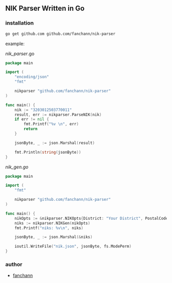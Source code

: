 ## NIK Parser Written in Go

### installation
```sh
go get github.com github.com/fanchann/nik-parser
```

example:

_nik_parser_.go
```go
package main

import (
	"encoding/json"
	"fmt"

	nikparser "github.com/fanchann/nik-parser"
)

func main() {
	nik := "3203012503770011"
	result, err := nikparser.ParseNIK(nik)
	if err != nil {
		fmt.Printf("%v \n", err)
		return
	}

	jsonByte, _ := json.Marshal(result)

	fmt.Println(string(jsonByte))
}
```

_nik_gen.go_

```go
package main

import (
	"fmt"

	nikparser "github.com/fanchann/nik-parser"
)

func main() {
	nikOpts := &nikparser.NIKOpts{District: "Your District", PostalCode: "PostCode",Ttl: 20}
	niks := nikparser.NIKGen(nikOpts)
	fmt.Printf("niks: %v\n", niks)

	jsonByte, _ := json.Marshal(&niks)

	ioutil.WriteFile("nik.json", jsonByte, fs.ModePerm)
}
```

### author
- [fanchann](https://github.com/fanchann)